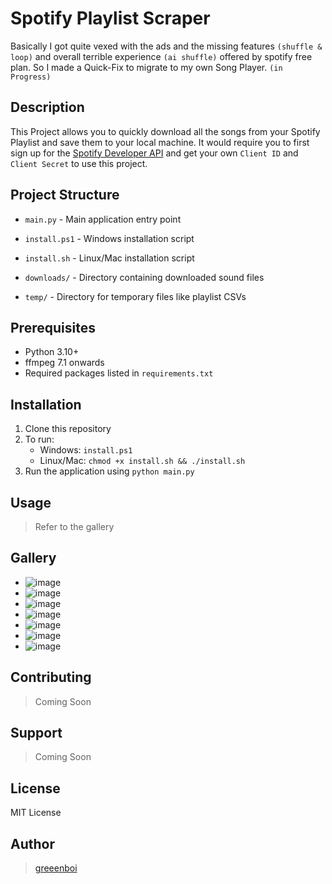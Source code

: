 # Spotify Playlist Scraper

Basically I got quite vexed with the ads and the missing features `(shuffle & loop)` and overall terrible experience `(ai shuffle)` offered by spotify free plan.
So I made a Quick-Fix to migrate to my own Song Player. `(in Progress)`

## Description

This Project allows you to quickly download all the songs from your Spotify Playlist and save them to your local machine.
It would require you to first sign up for the [Spotify Developer API](https://developer.spotify.com) and get your own `Client ID` and `Client Secret` to use this project.

## Project Structure

- `main.py` - Main application entry point
- `install.ps1` - Windows installation script
- `install.sh` - Linux/Mac installation script

- `downloads/` - Directory containing downloaded sound files
- `temp/` - Directory for temporary files like playlist CSVs

## Prerequisites

- Python 3.10+
- ffmpeg 7.1 onwards
- Required packages listed in `requirements.txt`

## Installation

1. Clone this repository
2. To run:
    - Windows: `install.ps1`
    - Linux/Mac: `chmod +x install.sh && ./install.sh`
3. Run the application using `python main.py`


## Usage

> Refer to the gallery


## Gallery
- ![image](https://github.com/user-attachments/assets/7efc7c4c-3534-4a7e-a589-f65ec84e21c8)
- ![image](https://github.com/user-attachments/assets/587ad08e-f78c-4cd9-bb2e-26164024fbcd)
- ![image](https://github.com/user-attachments/assets/71d9dc73-b67a-4191-aa0e-160d41aedfad)
- ![image](https://github.com/user-attachments/assets/51607ff6-f70e-418b-bd28-aa0467f3ffcc)
- ![image](https://github.com/user-attachments/assets/b3ea2afa-9047-4d03-92e1-b411a823d3ae)
- ![image](https://github.com/user-attachments/assets/0ffd19df-4be6-4027-bd57-faf9a80dbead)
- ![image](https://github.com/user-attachments/assets/4f58376a-d206-4e77-a177-592ef90acc7a)


## Contributing
> Coming Soon

## Support
> Coming Soon

## License

MIT License

## Author

> [greeenboi](https://github.com/greeenboi)
